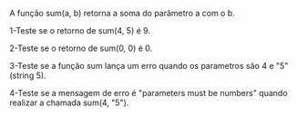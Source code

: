 A função sum(a, b) retorna a soma do parâmetro a com o b.

1-Teste se o retorno de sum(4, 5) é 9.

2-Teste se o retorno de sum(0, 0) é 0.

3-Teste se a função sum lança um erro quando os parametros são 4 e "5"(string 5).

4-Teste se a mensagem de erro é "parameters must be numbers" quando realizar a chamada sum(4, "5").